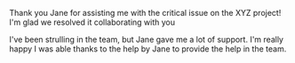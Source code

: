 Thank you Jane for assisting me with the critical issue on the XYZ project! I'm glad we resolved it collaborating with you

I've been strulling in the team, but Jane gave me a lot of support. I'm really happy I was able thanks to the help by Jane to provide the help in the team.
